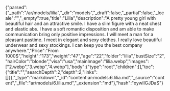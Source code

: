 {"parsed":{"_path":"/ar/models/lilia","_dir":"models","_draft":false,"_partial":false,"_locale":"","_empty":true,"title":"Lilia","description":"A pretty young girl with beautiful hair and an attractive smile. I have a slim figure with a neat chest and elastic abs. I have a soft romantic disposition and am able to make communication bring only positive impressions. I will meet a man for a pleasant pastime. I meet in elegant and sexy clothes. I really love beautiful underwear and sexy stockings. I can keep you the best company anywhere.","Price":"From 1000$","height":"173","weight":"47","age":"22","folder":"lilia","bustSize":"2","hairColor":"blonde","visa":"usa","mainImage":"lilia.webp","images":["2.webp","3.webp","4.webp"],"body":{"type":"root","children":[],"toc":{"title":"","searchDepth":2,"depth":2,"links":[]}},"_type":"markdown","_id":"content:ar:models:6.lilia.md","_source":"content","_file":"ar/models/6.lilia.md","_extension":"md"},"hash":"xywIIGJDaS"}